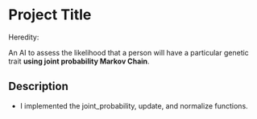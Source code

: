 # Project Title

Heredity:

An AI to assess the likelihood that a person will have a particular genetic trait **using joint probability Markov Chain**.

## Description

* I implemented the joint_probability, update, and normalize functions.


